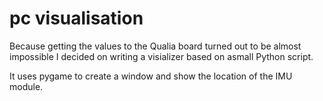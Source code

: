 # pc visualisation

Because getting the values to the Qualia board turned out to be almost impossible I decided on writing a visializer based on asmall Python script.

It uses pygame to create a window and show the location of the IMU module. 